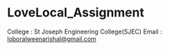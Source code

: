 # LoveLocal_Assignment
College : St Joseph Engineering College(SJEC)
Email : loboralweenarishal@gmail.com
